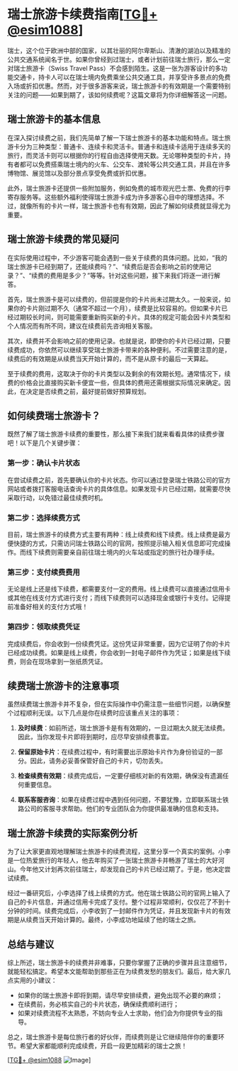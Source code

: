 # 瑞士旅游卡续费指南[[TG💪+ @esim1088](https://t.me/s/esim1088)]

瑞士，这个位于欧洲中部的国家，以其壮丽的阿尔卑斯山、清澈的湖泊以及精准的公共交通系统闻名于世。如果你曾经到过瑞士，或者计划前往瑞士旅行，那么一定对瑞士旅游卡（Swiss Travel Pass）不会感到陌生。这是一张为游客设计的多功能交通卡，持卡人可以在瑞士境内免费乘坐公共交通工具，并享受许多景点的免费入场或折扣优惠。然而，对于很多游客来说，瑞士旅游卡的有效期是一个需要特别关注的问题——如果到期了，该如何续费呢？这篇文章将为你详细解答这一问题。

## 瑞士旅游卡的基本信息

在深入探讨续费之前，我们先简单了解一下瑞士旅游卡的基本功能和特点。瑞士旅游卡分为三种类型：普通卡、连续卡和灵活卡。普通卡和连续卡适用于连续多天的旅行，而灵活卡则可以根据你的行程自由选择使用天数。无论哪种类型的卡片，持有者都可以免费搭乘瑞士境内的火车、公交车、渡轮等公共交通工具，并且在许多博物馆、展览馆以及部分景点享受免费或折扣优惠。

此外，瑞士旅游卡还提供一些附加服务，例如免费的城市观光巴士票、免费的行李寄存服务等。这些额外福利使得瑞士旅游卡成为许多游客心目中的理想选择。不过，就像所有的卡片一样，瑞士旅游卡也有有效期，因此了解如何续费就显得尤为重要。

## 瑞士旅游卡续费的常见疑问

在实际使用过程中，不少游客可能会遇到一些关于续费的具体问题。比如，“我的瑞士旅游卡已经到期了，还能续费吗？”、“续费后是否会影响之前的使用记录？”、“续费的费用是多少？”等等。针对这些问题，接下来我们将逐一进行解答。

首先，瑞士旅游卡是可以续费的，但前提是你的卡片尚未过期太久。一般来说，如果你的卡片刚过期不久（通常不超过一个月），续费是比较容易的。但如果卡片已经过期较长时间，则可能需要重新购买新的卡片。具体的规定可能会因卡片类型和个人情况而有所不同，建议在续费前先咨询相关客服。

其次，续费并不会影响之前的使用记录。也就是说，即使你的卡片已经过期，只要续费成功，你依然可以继续享受瑞士旅游卡带来的各种便利。不过需要注意的是，续费后的有效期是从续费当天开始计算的，而不是从原卡的最后一天算起。

至于续费的费用，这取决于你的卡片类型以及剩余的有效期长短。通常情况下，续费的价格会比直接购买新卡便宜一些，但具体的费用还需根据实际情况来确定。因此，在决定是否续费之前，最好提前做好预算规划。

## 如何续费瑞士旅游卡？

既然了解了瑞士旅游卡续费的重要性，那么接下来我们就来看看具体的续费步骤吧！以下是几个关键步骤：

### 第一步：确认卡片状态

在尝试续费之前，首先要确认你的卡片状态。你可以通过登录瑞士铁路公司的官方网站或者拨打客服电话查询卡片的具体信息。如果发现卡片已经过期，就需要尽快采取行动，以免错过最佳续费时机。

### 第二步：选择续费方式

目前，瑞士旅游卡的续费方式主要有两种：线上续费和线下续费。线上续费是最方便快捷的方式，只需访问瑞士铁路公司的官网，按照提示输入相关信息即可完成操作。而线下续费则需要亲自前往瑞士境内的火车站或指定的旅行社办理手续。

### 第三步：支付续费费用

无论是线上还是线下续费，都需要支付一定的费用。线上续费可以直接通过信用卡或其他在线支付方式进行支付；而线下续费则可以选择现金或银行卡支付。记得提前准备好相关的支付方式哦！

### 第四步：领取续费凭证

完成续费后，你会收到一份续费凭证。这份凭证非常重要，因为它证明了你的卡片已经成功续费。如果是线上续费，你会收到一封电子邮件作为凭证；如果是线下续费，则会在现场拿到一张纸质凭证。

## 续费瑞士旅游卡的注意事项

虽然续费瑞士旅游卡并不复杂，但在实际操作中仍需注意一些细节问题，以确保整个过程顺利无误。以下几点是你在续费时应该重点关注的事项：

1. **及时续费**：如前所述，瑞士旅游卡是有有效期的，一旦过期太久就无法续费。因此，当你发现卡片即将到期时，应尽早安排续费事宜。
   
2. **保留原始卡片**：在续费过程中，有时需要出示原始卡片作为身份验证的一部分。因此，请务必妥善保管好自己的卡片，切勿丢失。

3. **检查续费有效期**：续费完成后，一定要仔细核对新的有效期，确保没有遗漏任何重要信息。

4. **联系客服咨询**：如果在续费过程中遇到任何问题，不要犹豫，立即联系瑞士铁路公司的客服寻求帮助。他们的专业团队会为你提供最准确的信息和支持。

## 瑞士旅游卡续费的实际案例分析

为了让大家更直观地理解瑞士旅游卡的续费流程，这里分享一个真实的案例。小李是一位热爱旅行的年轻人，他去年购买了一张瑞士旅游卡并畅游了瑞士的大好河山。今年他又计划再次前往瑞士，却发现自己的卡片已经过期了。于是，他决定尝试续费。

经过一番研究后，小李选择了线上续费的方式。他在瑞士铁路公司的官网上输入了自己的卡片信息，并通过信用卡完成了支付。整个过程非常顺利，仅仅花了不到十分钟的时间。续费完成后，小李收到了一封邮件作为凭证，并且发现新卡片的有效期是从续费当天开始计算的。最终，小李成功地延续了他的瑞士之旅。

## 总结与建议

综上所述，瑞士旅游卡的续费并非难事，只要你掌握了正确的步骤并且注意细节，就能轻松搞定。希望本文能帮助到那些正在为续费发愁的朋友们。最后，给大家几点实用的小建议：

- 如果你的瑞士旅游卡即将到期，请尽早安排续费，避免出现不必要的麻烦；
- 在续费前，务必核实自己的卡片状态，确保续费顺利进行；
- 如果对续费流程不太熟悉，不妨向专业人士求助，他们会为你提供专业的指导。

总之，瑞士旅游卡是每位旅行者的好伙伴，而续费则是让它继续陪伴你的重要环节。希望大家都能顺利完成续费，开启一段更加精彩的瑞士之旅！

[[TG💪+ @esim1088](https://t.me/s/esim1088) ![Image](https://i.postimg.cc/4NQfJmqS/Snipaste-2025-05-13-00-14-12.png)]